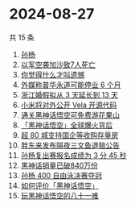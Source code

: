 # 2024-08-27

共 15 条

<!-- BEGIN -->
<!-- 最后更新时间 Tue Aug 27 2024 20:25:40 GMT+0800 (China Standard Time) -->

1. [孙杨](https://www.zhihu.com/search?q=%E5%AD%99%E6%9D%A8)
1. [以军空袭加沙致7人死亡](https://www.zhihu.com/search?q=%E4%BB%A5%E5%86%9B%E7%A9%BA%E8%A2%AD%E5%8A%A0%E6%B2%99%E8%87%B47%E4%BA%BA%E6%AD%BB%E4%BA%A1)
1. [你觉得什么才叫遗憾](https://www.zhihu.com/search?q=%E4%BD%A0%E8%A7%89%E5%BE%97%E4%BB%80%E4%B9%88%E6%89%8D%E5%8F%AB%E9%81%97%E6%86%BE)
1. [外媒称普华永道可能停业 6 个月](https://www.zhihu.com/search?q=%E5%A4%96%E5%AA%92%E7%A7%B0%E6%99%AE%E5%8D%8E%E6%B0%B8%E9%81%93%E5%8F%AF%E8%83%BD%E5%81%9C%E4%B8%9A%206%20%E4%B8%AA%E6%9C%88)
1. [浙江婚假拟从 3 天延长到 13 天](https://www.zhihu.com/search?q=%E6%B5%99%E6%B1%9F%E5%A9%9A%E5%81%87%E6%8B%9F%E4%BB%8E%203%20%E5%A4%A9%E5%BB%B6%E9%95%BF%E5%88%B0%2013%20%E5%A4%A9)
1. [小米将对外公开 Vela 开源代码](https://www.zhihu.com/search?q=%E5%B0%8F%E7%B1%B3%E5%B0%86%E5%AF%B9%E5%A4%96%E5%85%AC%E5%BC%80%20Vela%20%E5%BC%80%E6%BA%90%E4%BB%A3%E7%A0%81)
1. [通关黑神话悟空可免费游花果山](https://www.zhihu.com/search?q=%E9%80%9A%E5%85%B3%E9%BB%91%E7%A5%9E%E8%AF%9D%E6%82%9F%E7%A9%BA%E5%8F%AF%E5%85%8D%E8%B4%B9%E6%B8%B8%E8%8A%B1%E6%9E%9C%E5%B1%B1)
1. [「黑神话悟空」全球爆火背后](https://www.zhihu.com/search?q=%E3%80%8C%E9%BB%91%E7%A5%9E%E8%AF%9D%E6%82%9F%E7%A9%BA%E3%80%8D%E5%85%A8%E7%90%83%E7%88%86%E7%81%AB%E8%83%8C%E5%90%8E)
1. [超 80 城支持国企等收购存量房](https://www.zhihu.com/search?q=%E8%B6%85%2080%20%E5%9F%8E%E6%94%AF%E6%8C%81%E5%9B%BD%E4%BC%81%E7%AD%89%E6%94%B6%E8%B4%AD%E5%AD%98%E9%87%8F%E6%88%BF)
1. [胖东来发布隔夜三文鱼退赔公告](https://www.zhihu.com/search?q=%E8%83%96%E4%B8%9C%E6%9D%A5%E5%8F%91%E5%B8%83%E9%9A%94%E5%A4%9C%E4%B8%89%E6%96%87%E9%B1%BC%E9%80%80%E8%B5%94%E5%85%AC%E5%91%8A)
1. [孙杨复出赛报名成绩为 3 分 45 秒](https://www.zhihu.com/search?q=%E5%AD%99%E6%9D%A8%E5%A4%8D%E5%87%BA%E8%B5%9B%E6%8A%A5%E5%90%8D%E6%88%90%E7%BB%A9%E4%B8%BA%203%20%E5%88%86%2045%20%E7%A7%92)
1. [黑神话销量已破840万份](https://www.zhihu.com/search?q=%E9%BB%91%E7%A5%9E%E8%AF%9D%E9%94%80%E9%87%8F%E5%B7%B2%E7%A0%B4840%E4%B8%87%E4%BB%BD)
1. [孙杨 400 自由泳决赛夺冠](https://www.zhihu.com/search?q=%E5%AD%99%E6%9D%A8%20400%20%E8%87%AA%E7%94%B1%E6%B3%B3%E5%86%B3%E8%B5%9B%E5%A4%BA%E5%86%A0)
1. [如何评价「黑神话悟空」](https://www.zhihu.com/search?q=%E5%A6%82%E4%BD%95%E8%AF%84%E4%BB%B7%E3%80%8C%E9%BB%91%E7%A5%9E%E8%AF%9D%E6%82%9F%E7%A9%BA%E3%80%8D)
1. [玩黑神话悟空的八十一难](https://www.zhihu.com/search?q=%E7%8E%A9%E9%BB%91%E7%A5%9E%E8%AF%9D%E6%82%9F%E7%A9%BA%E7%9A%84%E5%85%AB%E5%8D%81%E4%B8%80%E9%9A%BE)

<!-- END -->
